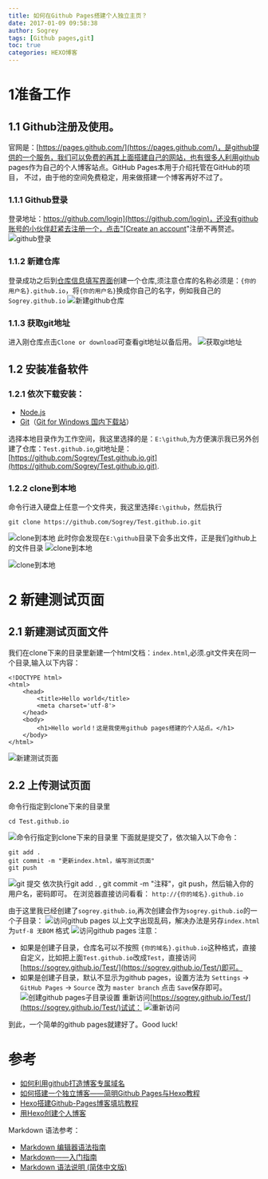 ```yaml
---
title: 如何在Github Pages搭建个人独立主页？
date: 2017-01-09 09:58:38
author: Sogrey
tags: [Github pages,git]
toc: true
categories: HEXO博客
---
```


# 1准备工作

## 1.1 Github注册及使用。
官网是：[https://pages.github.com/](https://pages.github.com/)，是github提供的一个服务，我们可以免费的再其上面搭建自己的网站，也有很多人利用github pages作为自己的个人博客站点。GitHub Pages本用于介绍托管在GitHub的项目， 不过，由于他的空间免费稳定，用来做搭建一个博客再好不过了。
### 1.1.1 Github登录
登录地址：[https://github.com/login](https://github.com/login)，还没有github账号的小伙伴赶紧去注册一个，点击"[Create an account](https://github.com/join?source=login)"注册不再赘述。
![github登录](https://cdn.jsdelivr.net/gh/sogrey/cdn/imgs/sogrey_github_20170109101825.png)

<!-- more -->

### 1.1.2 新建仓库
登录成功之后到[仓库信息填写界面](https://github.com/new)创建一个仓库,须注意仓库的名称必须是：`{你的用户名}.github.io`，将`{你的用户名}`换成你自己的名字，例如我自己的`Sogrey.github.io`
![新建github仓库](https://cdn.jsdelivr.net/gh/sogrey/cdn/imgs/2017-01-09_104430.png)
### 1.1.3 获取git地址
进入刚仓库点击`Clone or download`可查看git地址以备后用。
![获取git地址](https://cdn.jsdelivr.net/gh/sogrey/cdn/imgs/2017-01-09_104936.png)

## 1.2 安装准备软件
### 1.2.1 依次下载安装：
* [Node.js](http://nodejs.org/)
* [Git](http://git-scm.com/)（[Git for Windows 国内下载站](https://github.com/waylau/git-for-win)）

选择本地目录作为工作空间，我这里选择的是：`E:\github`,为方便演示我已另外创建了仓库：`Test.github.io`,git地址是：[https://github.com/Sogrey/Test.github.io.git](https://github.com/Sogrey/Test.github.io.git).

### 1.2.2 clone到本地
命令行进入硬盘上任意一个文件夹，我这里选择`E:\github`，然后执行

	git clone https://github.com/Sogrey/Test.github.io.git

![clone到本地](https://cdn.jsdelivr.net/gh/sogrey/cdn/imgs/2017-01-09_112759.png)
此时你会发现在`E:\github`目录下会多出文件，正是我们github上的文件目录
![clone到本地](https://cdn.jsdelivr.net/gh/sogrey/cdn/imgs/2017-01-09_113346.png)

![clone到本地](https://cdn.jsdelivr.net/gh/sogrey/cdn/imgs/2017-01-09_113812.png)

# 2 新建测试页面
## 2.1 新建测试页面文件
我们在clone下来的目录里新建一个html文档：`index.html`,必须.git文件夹在同一个目录,输入以下内容：

    <!DOCTYPE html>
    <html>
    	<head>
    		<title>Hello world</title>
    		<meta charset='utf-8'>
    	</head>
    	<body>
    		<h1>Hello world！这是我使用github pages搭建的个人站点。</h1>
    	</body>
    </html>

![新建测试页面](https://cdn.jsdelivr.net/gh/sogrey/cdn/imgs/2017-01-09_115202.png)

## 2.2 上传测试页面
命令行指定到clone下来的目录里

	cd Test.github.io

![命令行指定到clone下来的目录里](https://cdn.jsdelivr.net/gh/sogrey/cdn/imgs/2017-01-09_115619.png)
下面就是提交了，依次输入以下命令：

	git add .
	git commit -m "更新index.html，编写测试页面"
	git push
![git 提交](https://cdn.jsdelivr.net/gh/sogrey/cdn/imgs/2017-01-09_120645.png)
依次执行git add . , git commit -m "注释"，git push，然后输入你的用户名，密码即可。
在浏览器直接访问看看：
`http://{你的域名}.github.io`

由于这里我已经创建了`sogrey.github.io`,再次创建会作为`sogrey.github.io`的一个子目录：
![访问github pages](https://cdn.jsdelivr.net/gh/sogrey/cdn/imgs/2017-01-09_125632.png)
以上文字出现乱码，解决办法是另存`index.html`为`utf-8 无BOM` 格式
![访问github pages](https://cdn.jsdelivr.net/gh/sogrey/cdn/imgs/2017-01-09_130649.png)
注意：

* 如果是创建子目录，仓库名可以不按照 `{你的域名}.github.io`这种格式，直接自定义，比如把上面`Test.github.io`改成`Test`，直接访问[https://sogrey.github.io/Test/](https://sogrey.github.io/Test/)即可。
* 如果是创建子目录，默认不显示为github pages，设置方法为 `Settings` -> `GitHub Pages` -> `Source` 改为 `master branch` 点击 `Save`保存即可。
![创建github pages子目录设置](https://cdn.jsdelivr.net/gh/sogrey/cdn/imgs/2017-01-09_131707.png)
重新访问[https://sogrey.github.io/Test/](https://sogrey.github.io/Test/)试试：
![重新访问](https://cdn.jsdelivr.net/gh/sogrey/cdn/imgs/2017-01-09_132154.png)

到此，一个简单的github pages就建好了。Good luck!

# 参考
* [如何利用github打造博客专属域名](http://blog.csdn.net/lmj623565791/article/details/51319147)
* [如何搭建一个独立博客——简明Github Pages与Hexo教程](http://www.jianshu.com/p/05289a4bc8b2)
* [Hexo搭建Github-Pages博客填坑教程](http://www.jianshu.com/p/35e197cb1273)
* [用Hexo创建个人博客](http://www.jianshu.com/p/b06222fbc135)

Markdown 语法参考：

* [Markdown 编辑器语法指南](https://segmentfault.com/markdown)
* [Markdown——入门指南](http://www.jianshu.com/p/1e402922ee32/)
* [Markdown 语法说明 (简体中文版)](http://www.appinn.com/markdown/)